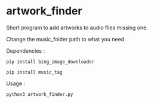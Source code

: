 # artwork_finder
Short program to add artworks to audio files missing one.

Change the music_folder path to what you need

Dependencies : 

`pip install bing_image_downloader`

`pip install music_tag`

Usage :

`python3 artwork_finder.py`
